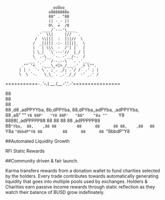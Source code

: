 
                           _
                        _ooOoo_
                       o8888888o
                       88" . "88
                       (| -_- |)
                       O\  =  /O
                    ____/`---'\____
                  .'  \\|     |//  `.
                 /  \\|||  :  |||//  \
                /  _||||| -:- |||||_  \
                |   | \\\  -  /'| |   |
                | \_|  `\`---'//  |_/ |
                \  .-\__ `-. -'__/-.  /
              ___`. .'  /--.--\  `. .'___
           ."" '<  `.___\_<|>_/___.' _> \"".
          | | :  `- \`. ;`. _/; .'/ /  .' ; |
          \  \ `-.   \_\_`. _.'_/_/  -' _.' /
===========`-.`___`-.__\ \___  /__.-'_.'_.-'================
                                           

88                                                             
88                                                             
88                                                             
88   ,d8  ,adPPYYba, 8b,dPPYba, 88,dPYba,,adPYba,  ,adPPYYba,  
88 ,a8"   ""     `Y8 88P'   "Y8 88P'   "88"    "8a ""     `Y8  
8888[     ,adPPPPP88 88         88      88      88 ,adPPPPP88  
88`"Yba,  88,    ,88 88         88      88      88 88,    ,88  
88   `Y8a `"8bbdP"Y8 88         88      88      88 `"8bbdP"Y8  


##Automated Liquidity Growth

RFI Static Rewards

##Community driven & fair launch. 

Karma transfers rewards from a donation wallet to fund charities selected by the holders.
Every trade contributes towards automatically generating liquidity that goes into multiple pools used by exchanges.
Holders & Charities earn passive income rewards through static reflection as they watch their balance of BUSD grow indefinately.
